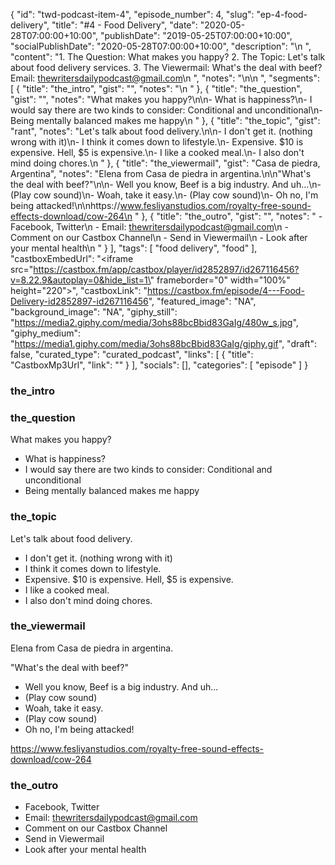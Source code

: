 {
	"id": "twd-podcast-item-4",
	"episode_number": 4,
	"slug": "ep-4-food-delivery",
	"title": "#4 - Food Delivery",
	"date": "2020-05-28T07:00:00+10:00",
	"publishDate": "2019-05-25T07:00:00+10:00",
	"socialPublishDate": "2020-05-28T07:00:00+10:00",
	"description": "\n  ",
	"content": "1. The Question: What makes you happy? 2. The Topic: Let's talk about food delivery services. 3. The Viewermail: What's the deal with beef? Email: thewritersdailypodcast@gmail.com\n  ",
	"notes": "\n\n  ",
	"segments": [
		{
			"title": "the_intro",
			"gist": "",
			"notes": "\n      "
		},
		{
			"title": "the_question",
			"gist": "",
			"notes": "What makes you happy?\n\n- What is happiness?\n- I would say there are two kinds to consider: Conditional and unconditional\n- Being mentally balanced makes me happy\n      "
		},
		{
			"title": "the_topic",
			"gist": "rant",
			"notes": "Let's talk about food delivery.\n\n- I don't get it. (nothing wrong with it)\n- I think it comes down to lifestyle.\n- Expensive. $10 is expensive. Hell, $5 is expensive.\n- I like a cooked meal.\n- I also don't mind doing chores.\n      "
		},
		{
			"title": "the_viewermail",
			"gist": "Casa de piedra, Argentina",
			"notes": "Elena from Casa de piedra in argentina.\n\n\"What's the deal with beef?\"\n\n- Well you know, Beef is a big industry. And uh...\n- (Play cow sound)\n- Woah, take it easy.\n- (Play cow sound)\n- Oh no, I'm being attacked!\n\nhttps://www.fesliyanstudios.com/royalty-free-sound-effects-download/cow-264\n      "
		},
		{
			"title": "the_outro",
			"gist": "",
			"notes": "  - Facebook, Twitter\n  - Email: thewritersdailypodcast@gmail.com\n  - Comment on our Castbox Channel\n  - Send in Viewermail\n  - Look after your mental health\n      "
		}
	],
	"tags": [
		"food delivery",
		"food"
	],
	"castboxEmbedUrl": "<iframe src=\"https://castbox.fm/app/castbox/player/id2852897/id267116456?v=8.22.9&autoplay=0&hide_list=1\" frameborder=\"0\" width=\"100%\" height=\"220\"></iframe>",
	"castboxLink": "https://castbox.fm/episode/4---Food-Delivery-id2852897-id267116456",
	"featured_image": "NA",
	"background_image": "NA",
	"giphy_still": "https://media2.giphy.com/media/3ohs88bcBbid83GaIg/480w_s.jpg",
	"giphy_medium": "https://media1.giphy.com/media/3ohs88bcBbid83GaIg/giphy.gif",
	"draft": false,
	"curated_type": "curated_podcast",
	"links": [
		{
			"title": "CastboxMp3Url",
			"link": ""
		}
	],
	"socials": [],
	"categories": [
		"episode"
	]
}

### the_intro


      
### the_question

What makes you happy?

- What is happiness?
- I would say there are two kinds to consider: Conditional and unconditional
- Being mentally balanced makes me happy
      
### the_topic

Let's talk about food delivery.

- I don't get it. (nothing wrong with it)
- I think it comes down to lifestyle.
- Expensive. $10 is expensive. Hell, $5 is expensive.
- I like a cooked meal.
- I also don't mind doing chores.
      
### the_viewermail

Elena from Casa de piedra in argentina.

"What's the deal with beef?"

- Well you know, Beef is a big industry. And uh...
- (Play cow sound)
- Woah, take it easy.
- (Play cow sound)
- Oh no, I'm being attacked!

https://www.fesliyanstudios.com/royalty-free-sound-effects-download/cow-264
      
### the_outro

  - Facebook, Twitter
  - Email: thewritersdailypodcast@gmail.com
  - Comment on our Castbox Channel
  - Send in Viewermail
  - Look after your mental health
      

